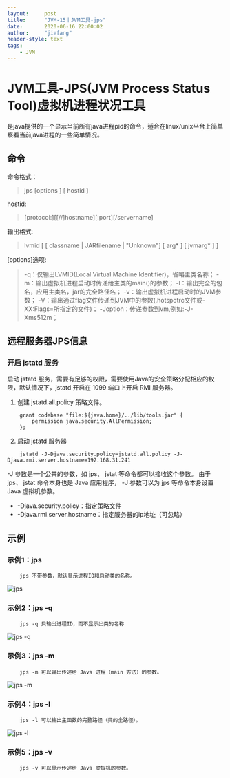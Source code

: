 ```yaml
---
layout:     post
title:      "JVM-15丨JVM工具-jps"
date:       2020-06-16 22:00:02
author:     "jiefang"
header-style: text
tags:
    - JVM
---
```

# JVM工具-JPS(JVM Process Status Tool)虚拟机进程状况工具
是java提供的一个显示当前所有java进程pid的命令，适合在linux/unix平台上简单察看当前java进程的一些简单情况。
## 命令
命令格式：
>jps [options ] [ hostid ]

hostid:
>[protocol:][[//]hostname][:port][/servername]

输出格式:
>lvmid [ [ classname | JARfilename | "Unknown"] [ arg* ] [ jvmarg* ] ]

[options]选项:
>-q：仅输出LVMID(Local Virtual Machine Identifier)，省略主类名称；
-m：输出虚拟机进程启动时传递给主类的main()的参数；
-l：输出完全的包名，应用主类名，jar的完全路径名；
-v：输出虚拟机进程启动时的JVM参数；
-V：输出通过flag文件传递到JVM中的参数(.hotspotrc文件或-XX:Flags=所指定的文件)；
-Joption：传递参数到vm,例如:-J-Xms512m；

## 远程服务器JPS信息
### 开启 jstatd 服务
启动 jstatd 服务，需要有足够的权限，需要使用Java的安全策略分配相应的权限，默认情况下，jstatd 开启在 1099 端口上开启 RMI 服务器。
1. 创建 jstatd.all.policy 策略文件。
```
	grant codebase "file:${java.home}/../lib/tools.jar" {
		permission java.security.AllPermission;
	};
```
2. 启动 jstatd 服务器
```
	jstatd -J-Djava.security.policy=jstatd.all.policy -J-Djava.rmi.server.hostname=192.168.31.241
```
-J 参数是一个公共的参数，如 jps、 jstat 等命令都可以接收这个参数。 由于 jps、 jstat 命令本身也是 Java 应用程序， -J 参数可以为 jps 等命令本身设置 Java 虚拟机参数。

- -Djava.security.policy：指定策略文件
- -Djava.rmi.server.hostname：指定服务器的ip地址（可忽略）

## 示例
### 示例1：jps
```
	jps 不带参数，默认显示进程ID和启动类的名称。
```
![jps](https://www.showdoc.cc/server/api/common/visitfile/sign/f0cf4ef9a9b7f8ac93b5f194dc1d977d?showdoc=.jpg "jps")

### 示例2：jps -q
```
	jps -q 只输出进程ID，而不显示出类的名称
```
![jps -q](https://www.showdoc.cc/server/api/common/visitfile/sign/9fb2838daa1f1e52fb9f1df8c232878b?showdoc=.jpg "jps -q")
### 示例3：jps -m
```
	jps -m 可以输出传递给 Java 进程（main 方法）的参数。
```
![jps -m](https://www.showdoc.cc/server/api/common/visitfile/sign/66c516278348aa364647160a95299ef6?showdoc=.jpg)

### 示例4：jps -l
```
	jps -l 可以输出主函数的完整路径（类的全路径）。
```
![jps -l](https://www.showdoc.cc/server/api/common/visitfile/sign/6723123ea3a93a02c2dd28a046643906?showdoc=.jpg "jps -l")

### 示例5：jps -v
```
	jps -v 可以显示传递给 Java 虚拟机的参数。
```

